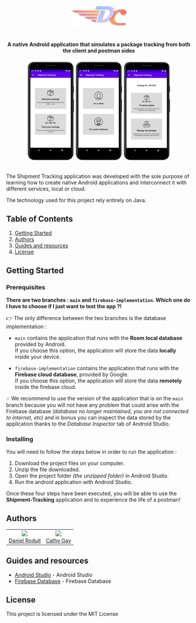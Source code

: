 <div align="center">
            <a href="https://github.com/d-roduit/shipment-tracking-app">
               <img src="readme_pictures/dc_company_logo.png" align="center" width="30%" alt="DC Company Logo">
   </a>

#

<p align="center">
    <strong>A native Android application that simulates a package tracking from both the client and postman sides</strong>
</p>

</div>


<div align="center">
    <a href="https://github.com/d-roduit/shipment-tracking-app"><img src="readme_pictures/Shipment_Tracking_picture.png" align="center" width="80%" alt="Demo screenshot"></a>
</div>
<br>


The Shipment Tracking application was developed with the sole purpose of learning how to create native Android applications and interconnect it with different services, local or cloud.

The technology used for this project rely entirely on Java.


## Table of Contents

1. [Getting Started](#getting-started)
2. [Authors](#authors)
3. [Guides and resources](#guides-and-resources)
4. [License](#license)


## <a name="getting-started"></a>Getting Started

### Prerequisites

**There are two branches : `main` and `firebase-implementation`. Which one do I have to choose if I just want to test the app ?!**

👉 The only difference between the two branches is the database implementation :
- `main` contains the application that runs with the **Room local database** provided by Android.<br>If you choose this option, the application will store the data **locally** inside your device.

- `firebase-implementation` contains the application that runs with the **Firebase cloud database**, provided by Google.<br>If you choose this option, the application will store the data **remotely** inside the firebase cloud.

💡 We recommend to use the version of the application that is on the `main` branch because you will not have any problem that could arise with the Firebase database _(database no longer maintained, you are not connected to internet, etc)_ and in bonus you can inspect the data stored by the application thanks to the _Database Inspector_ tab of Android Studio. 

### Installing

You will need to follow the steps below in order to run the application :

1. Download the project files on your computer.
2. Unzip the file downloaded.
3. Open the project folder _(the unzipped folder)_ in Android Studio.
4. Run the android application with Android Studio.

Once these four steps have been executed, you will be able to use the **Shipment-Tracking** application and to experience the life of a postman!

## <a name="authors"></a>Authors

<table width="200px">
   <tbody>
      <tr>
         <td align="center">
            <a href="https://github.com/d-roduit">
            <img src="https://github.com/d-roduit.png?s=75" width="75"><br />
            Daniel Roduit
            </a>
         </td>
         <td align="center">
            <a href="https://gitlab.com/g.cathy">
            <img src="https://secure.gravatar.com/avatar/8249f413f33aff71168b6c34d4bffbc3?s=180&d=identicon" width="75"><br />
            Cathy Gay
            </a>
         </td>
      </tr>
   </tbody>
</table>

## <a name="guides-and-resources"></a>Guides and resources

* [Android Studio](https://developer.android.com/studio) - Android Studio
* [Firebase Database](https://firebase.google.com/?hl=fr) - Firebase Database


## <a name="license"></a>License

This project is licensed under the MIT License
